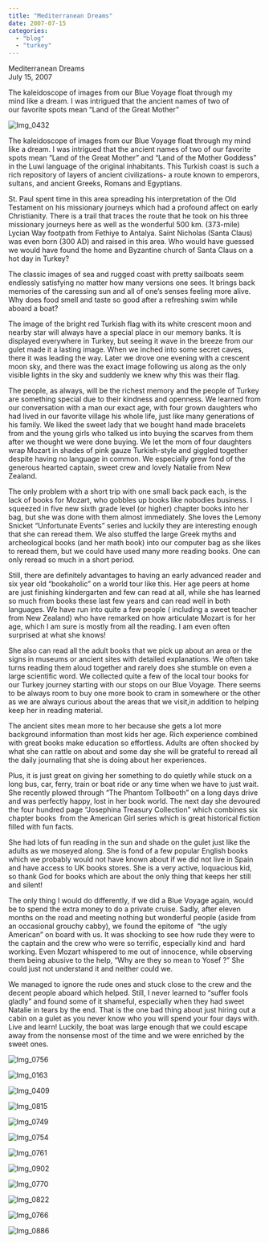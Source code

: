 ```yaml
---
title: "Mediterranean Dreams"
date: 2007-07-15
categories: 
  - "blog"
  - "turkey"
---
```


Mediterranean Dreams  
July 15, 2007

The kaleidoscope of images from our Blue Voyage float through my  
mind like a dream. I was intrigued that the ancient names of two of  
our favorite spots mean “Land of the Great Mother”

<!--more-->

![Img_0432](https://pub-ac94b3f306b24c0dba4238943c97f2e1.r2.dev/photos/uncategorized/2008/03/03/img_0432.png)

The kaleidoscope of images from our Blue Voyage float through my mind like a dream. I was intrigued that the ancient names of two of our favorite spots mean “Land of the Great Mother” and “Land of the Mother Goddess” in the Luwi language of the original inhabitants. This Turkish coast is such a rich repository of layers of ancient civilizations- a route known to emperors, sultans, and ancient Greeks, Romans and Egyptians.

St. Paul spent time in this area spreading his interpretation of the Old Testament on his missionary journeys which had a profound affect on early Christianity. There is a trail that traces the route that he took on his three missionary journeys here as well as the wonderful 500 km. (373-mile) Lycian Way footpath from Fethiye to Antalya. Saint Nicholas (Santa Claus) was even born (300 AD) and raised in this area. Who would have guessed we would have found the home and Byzantine church of Santa Claus on a hot day in Turkey?

The classic images of sea and rugged coast with pretty sailboats seem endlessly satisfying no matter how many versions one sees. It brings back memories of the caressing sun and all of one’s senses feeling more alive. Why does food smell and taste so good after a refreshing swim while aboard a boat?

The image of the bright red Turkish flag with its white crescent moon and nearby star will always have a special place in our memory banks. It is displayed everywhere in Turkey, but seeing it wave in the breeze from our gulet made it a lasting image. When we inched into some secret caves, there it was leading the way. Later we drove one evening with a crescent moon sky, and there was the exact image following us along as the only visible lights in the sky and suddenly we knew why this was their flag.

The people, as always, will be the richest memory and the people of Turkey are something special due to their kindness and openness. We learned from our conversation with a man our exact age, with four grown daughters who had lived in our favorite village his whole life, just like many generations of his family. We liked the sweet lady that we bought hand made bracelets from and the young girls who talked us into buying the scarves from them after we thought we were done buying. We let the mom of four daughters wrap Mozart in shades of pink gauze Turkish-style and giggled together despite having no language in common. We especially grew fond of the generous hearted captain, sweet crew and lovely Natalie from New Zealand.

The only problem with a short trip with one small back pack each, is the lack of books for Mozart, who gobbles up books like nobodies business. I squeezed in five new sixth grade level (or higher) chapter books into her bag, but she was done with them almost immediately. She loves the Lemony Snicket “Unfortunate Events” series and luckily they are interesting enough that she can reread them. We also stuffed the large Greek myths and archeological books (and her math book) into our computer bag as she likes to reread them, but we could have used many more reading books. One can only reread so much in a short period.

Still, there are definitely advantages to having an early advanced reader and six year old “bookaholic” on a world tour like this. Her age peers at home are just finishing kindergarten and few can read at all, while she has learned so much from books these last few years and can read well in both languages. We have run into quite a few people ( including a sweet teacher from New Zealand) who have remarked on how articulate Mozart is for her age, which I am sure is mostly from all the reading. I am even often surprised at what she knows!

She also can read all the adult books that we pick up about an area or the signs in museums or ancient sites with detailed explanations. We often take turns reading them aloud together and rarely does she stumble on even a large scientific word. We collected quite a few of the local tour books for our Turkey journey starting with our stops on our Blue Voyage. There seems to be always room to buy one more book to cram in somewhere or the other as we are always curious about the areas that we visit,in addition to helping keep her in reading material.

The ancient sites mean more to her because she gets a lot more background information than most kids her age. Rich experience combined with great books make education so effortless. Adults are often shocked by what she can rattle on about and some day she will be grateful to reread all the daily journaling that she is doing about her experiences.

Plus, it is just great on giving her something to do quietly while stuck on a long bus, car, ferry, train or boat ride or any time when we have to just wait. She recently plowed through “The Phantom Tollbooth” on a long days drive and was perfectly happy, lost in her book world. The next day she devoured the four hundred page “Josephina Treasury Collection” which combines six chapter books  from the American Girl series which is great historical fiction filled with fun facts.

She had lots of fun reading in the sun and shade on the gulet just like the adults as we moseyed along. She is fond of a few popular English books which we probably would not have known about if we did not live in Spain and have access to UK books stores. She is a very active, loquacious kid, so thank God for books which are about the only thing that keeps her still and silent!

The only thing I would do differently, if we did a Blue Voyage again, would be to spend the extra money to do a private cruise. Sadly, after eleven months on the road and meeting nothing but wonderful people (aside from an occasional grouchy cabby), we found the epitome of  “the ugly American” on board with us. It was shocking to see how rude they were to the captain and the crew who were so terrific, especially kind and  hard working. Even Mozart whispered to me out of innocence, while observing them being abusive to the help, “Why are they so mean to Yosef ?” She could just not understand it and neither could we.

We managed to ignore the rude ones and stuck close to the crew and the decent people aboard which helped. Still, I never learned to “suffer fools gladly” and found some of it shameful, especially when they had sweet Natalie in tears by the end. That is the one bad thing about just hiring out a cabin on a gulet as you never know who you will spend your four days with. Live and learn! Luckily, the boat was large enough that we could escape away from the nonsense most of the time and we were enriched by the sweet ones.

![Img_0756](https://pub-ac94b3f306b24c0dba4238943c97f2e1.r2.dev/photos/uncategorized/2008/03/03/img_0756.png)

![Img_0163](https://pub-ac94b3f306b24c0dba4238943c97f2e1.r2.dev/photos/uncategorized/2008/03/03/img_0163.png)

![Img_0409](https://pub-ac94b3f306b24c0dba4238943c97f2e1.r2.dev/photos/uncategorized/2008/03/03/img_0409.png)

![Img_0815](https://pub-ac94b3f306b24c0dba4238943c97f2e1.r2.dev/photos/uncategorized/2008/03/03/img_0815.png)

![Img_0749](https://pub-ac94b3f306b24c0dba4238943c97f2e1.r2.dev/photos/uncategorized/2008/03/03/img_0749.png)

![Img_0754](https://pub-ac94b3f306b24c0dba4238943c97f2e1.r2.dev/photos/uncategorized/2008/03/03/img_0754.png)

![Img_0761](https://pub-ac94b3f306b24c0dba4238943c97f2e1.r2.dev/photos/uncategorized/2008/03/03/img_0761.png)

![Img_0902](https://pub-ac94b3f306b24c0dba4238943c97f2e1.r2.dev/photos/uncategorized/2008/03/03/img_0902.png)

![Img_0770](https://pub-ac94b3f306b24c0dba4238943c97f2e1.r2.dev/photos/uncategorized/2008/03/03/img_0770.png)

![Img_0822](https://pub-ac94b3f306b24c0dba4238943c97f2e1.r2.dev/photos/uncategorized/2008/03/03/img_0822.png)

![Img_0766](https://pub-ac94b3f306b24c0dba4238943c97f2e1.r2.dev/photos/uncategorized/2008/03/03/img_0766.png)

![Img_0886](https://pub-ac94b3f306b24c0dba4238943c97f2e1.r2.dev/photos/uncategorized/2008/03/03/img_0886.png)

